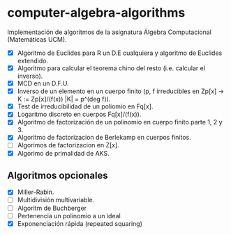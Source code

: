 # computer-algebra-algorithms
Implementación de algoritmos de la asignatura Álgebra Computacional (Matemáticas UCM).

- [x] Algoritmo de Euclides para R un D.E cualquiera y algoritmo de Euclides extendido.
- [x] Algoritmo para calcular el teorema chino del resto (i.e. calcular el inverso).
- [x] MCD en un D.F.U.
- [x] Inverso de un elemento en un cuerpo finito (p, f irreducibles en Zp[x] -> K := Zp[x]/(f(x)) |K| = p^(deg f)).
- [x] Test de irreducibilidad de un poliomio en Fq[x].
- [x] Logaritmo discreto en cuerpos Fq[x]/(f(x)).
- [x] Algoritmo de factorización de un polinomio en cuerpo finito parte 1, 2 y 3.
- [x] Algoritmo de factorizacion de Berlekamp en cuerpos finitos.
- [ ] Algorimos de factorizacion en Z[x].
- [x] Algorimo de primalidad de AKS.

## Algoritmos opcionales

- [x] Miller-Rabin.
- [ ] Multidivisión multivariable.
- [ ] Algoritm de Buchberger
- [ ] Pertenencia un polinomio a un ideal
- [x] Exponenciación rápida (repeated squaring)